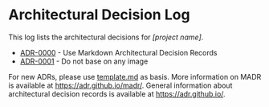 # Architectural Decision Log

This log lists the architectural decisions for *[project name]*.

<!-- adrlog -- Regenerate the content by using "adr-log -i". You can install it via "npm install -g adr-log" -->

- [ADR-0000](0000-use-markdown-architectural-decision-records.md) - Use Markdown Architectural Decision Records
- [ADR-0001](0001-base-on-sumandocTeXLive-2017.md) - Do not base on any image

<!-- adrlogstop -->

For new ADRs, please use [template.md](template.md) as basis.
More information on MADR is available at <https://adr.github.io/madr/>.
General information about architectural decision records is available at <https://adr.github.io/>.
